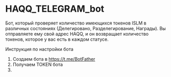 # HAQQ_TELEGRAM_bot

Бот, который проверяет количество имеющихся токенов ISLM в различных состояниях (Делегировано, Разделегирование, Награды). Вы отправляете ему свой адрес HAQQ, и он возвращает количество токенов, которое у вас есть в каждом статусе.

Инструкция по настройки бота 

1. Создаем бота в https://t.me/BotFather
2. Получаем TOKEN бота
3. 
